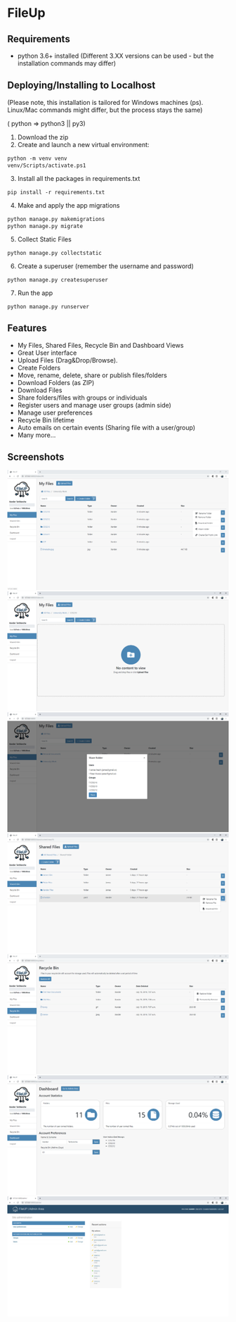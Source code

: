 # FileUp
## Requirements
* python 3.6+ installed (Different 3.XX versions can be used - but the installation commands may differ)

## Deploying/Installing to Localhost
(Please note, this installation is tailored for Windows machines (ps).  Linux/Mac commands might differ, but the process stays the same)

( python => python3 || py3)

1. Download the zip
2. Create and launch a new virtual environment: 
```
python -m venv venv  
venv/Scripts/activate.ps1
```
3. Install all the packages in requirements.txt
```
pip install -r requirements.txt
```
4. Make and apply the app migrations
```
python manage.py makemigrations  
python manage.py migrate
```
5. Collect Static Files
```
python manage.py collectstatic
```
6. Create a superuser (remember the username and password)
```
python manage.py createsuperuser
```
7. Run the app
```
python manage.py runserver
```
## Features
* My Files, Shared Files, Recycle Bin and Dashboard Views
* Great User interface
* Upload Files (Drag&Drop/Browse).
* Create Folders
* Move, rename, delete, share or publish files/folders
* Download Folders (as ZIP)
* Download Files
* Share folders/files with groups or individuals
* Register users and manage user groups (admin side)
* Manage user preferences
* Recycle Bin lifetime
* Auto emails on certain events (Sharing file with a user/group)
* Many more...

## Screenshots
![My Files](Screenshots/1.PNG?raw=true "1")
![My Files](Screenshots/2.PNG?raw=true "1")
![Share](Screenshots/3.PNG?raw=true "1")
![Shared Files](Screenshots/4.PNG?raw=true "1")
![Recycle Bin](Screenshots/5.PNG?raw=true "1")
![Dashboard](Screenshots/6.PNG?raw=true "1")
![Admin](Screenshots/7.PNG?raw=true "1")
